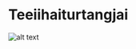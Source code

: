 # Teeiihaiturtangjai
![alt text]([http://url/to/img.png](https://encrypted-tbn0.gstatic.com/images?q=tbn:ANd9GcSjjzcfS3eNvxDaxDmbzcoN_QDvaLrQsq23Xg&s))
